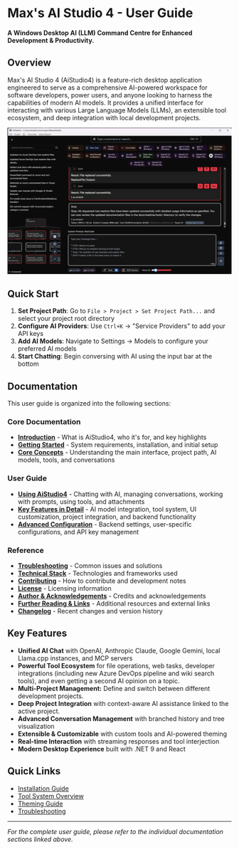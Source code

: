 ﻿# Max's AI Studio 4 - User Guide

**A Windows Desktop AI (LLM) Command Centre for Enhanced Development & Productivity.**

## Overview

Max's AI Studio 4 (AiStudio4) is a feature-rich desktop application engineered to serve as a comprehensive AI-powered workspace for software developers, power users, and anyone looking to harness the capabilities of modern AI models. It provides a unified interface for interacting with various Large Language Models (LLMs), an extensible tool ecosystem, and deep integration with local development projects.

![My Image](docs/readme/main.png)

## Quick Start

1. **Set Project Path**: Go to `File > Project > Set Project Path...` and select your project root directory
2. **Configure AI Providers**: Use `Ctrl+K` → "Service Providers" to add your API keys
3. **Add AI Models**: Navigate to Settings → Models to configure your preferred AI models
4. **Start Chatting**: Begin conversing with AI using the input bar at the bottom

## Documentation

This user guide is organized into the following sections:

### Core Documentation
- **[Introduction](docs/readme/01-introduction.md)** - What is AiStudio4, who it's for, and key highlights
- **[Getting Started](docs/readme/02-getting-started.md)** - System requirements, installation, and initial setup
- **[Core Concepts](docs/readme/03-core-concepts.md)** - Understanding the main interface, project path, AI models, tools, and conversations

### User Guide
- **[Using AiStudio4](docs/readme/04-using-aistudio4.md)** - Chatting with AI, managing conversations, working with prompts, using tools, and attachments
- **[Key Features in Detail](docs/readme/05-key-features-in-detail.md)** - AI model integration, tool system, UI customization, project integration, and backend functionality
- **[Advanced Configuration](docs/readme/06-advanced-configuration.md)** - Backend settings, user-specific configurations, and API key management

### Reference
- **[Troubleshooting](docs/readme/07-troubleshooting.md)** - Common issues and solutions
- **[Technical Stack](docs/readme/08-technical-stack.md)** - Technologies and frameworks used
- **[Contributing](docs/readme/09-contributing.md)** - How to contribute and development notes
- **[License](docs/readme/10-license.md)** - Licensing information
- **[Author & Acknowledgements](docs/readme/11-author-acknowledgements.md)** - Credits and acknowledgements
- **[Further Reading & Links](docs/readme/12-further-reading-links.md)** - Additional resources and external links
- **[Changelog](docs/readme/CHANGELOG.md)** - Recent changes and version history

## Key Features

- **Unified AI Chat** with OpenAI, Anthropic Claude, Google Gemini, local Llama.cpp instances, and MCP servers
- **Powerful Tool Ecosystem** for file operations, web tasks, developer integrations (including new Azure DevOps pipeline and wiki search tools), and even getting a second AI opinion on a topic.
- **Multi-Project Management:** Define and switch between different development projects.
- **Deep Project Integration** with context-aware AI assistance linked to the active project.
- **Advanced Conversation Management** with branched history and tree visualization
- **Extensible & Customizable** with custom tools and AI-powered theming
- **Real-time Interaction** with streaming responses and tool interjection
- **Modern Desktop Experience** built with .NET 9 and React

## Quick Links

- [Installation Guide](docs/readme/02-getting-started.md#22-installation)
- [Tool System Overview](docs/readme/05-key-features-in-detail.md#52-tool-system)
- [Theming Guide](docs/readme/05-key-features-in-detail.md#531-theming)
- [Troubleshooting](docs/readme/07-troubleshooting.md)

---

*For the complete user guide, please refer to the individual documentation sections linked above.*
